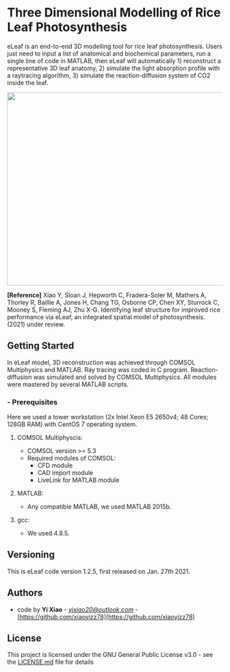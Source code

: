 # Three Dimensional Modelling of Rice Leaf Photosynthesis
eLeaf is an end-to-end 3D modelling tool for rice leaf photosynthesis. Users just need to input a list of anatomical and biochemical parameters, run a single line of code in MATLAB, then eLeaf will automatically 1) reconstruct a representative 3D leaf anatomy, 2) simulate the light absorption profile with a raytracing algorithm, 3) simulate the reaction-diffusion system of CO2 inside the leaf. 
<p align="center">
	<img src="https://raw.githubusercontent.com/wiki/xiaoyizz78/eLeaf_rice/pic/eLeaf_rice_animation.gif" width="800" height="450"> 
</p>

**[Reference]**
Xiao Y, Sloan J, Hepworth C, Fradera-Soler M, Mathers A, Thorley R, Baillie A, Jones H, Chang TG, Osborne CP, Chen XY, Sturrock C, Mooney S, Fleming AJ, Zhu X-G. Identifying leaf structure for improved rice performance via eLeaf, an integrated spatial model of photosynthesis. (2021) under review.

## Getting Started
In eLeaf model, 3D reconstruction was achieved through COMSOL Multiphysics and MATLAB. Ray tracing was coded in C program. Reaction-diffusion was simulated and solved by COMSOL Multiphysics. All modules were mastered by several MATLAB scripts.  

### - Prerequisites
Here we used a tower workstation (2x Intel Xeon E5 2650v4; 48 Cores; 128GB RAM) with CentOS 7 operating system.

1. COMSOL Multiphyscis:  
   - COMSOL version >= 5.3
   - Required modules of COMSOL:   
     - CFD module  
     - CAD import module  
     - LiveLink for MATLAB module  

2. MATLAB:  
   - Any compatible MATLAB, we used MATLAB 2015b.  

3. gcc:  
   - We used 4.8.5.  

## Versioning

This is eLeaf code version 1.2.5, first released on Jan. 27th 2021.

## Authors

* code by **Yi Xiao** - *yixiao20@outlook.com* - [https://github.com/xiaoyizz78](https://github.com/xiaoyizz78)

## License

This project is licensed under the GNU General Public License v3.0 - see the [LICENSE.md](LICENSE.md) file for details

